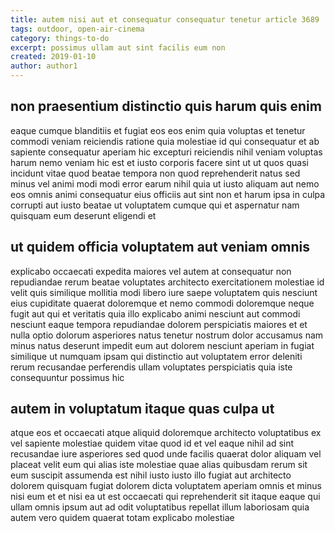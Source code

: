 ```yaml
---
title: autem nisi aut et consequatur consequatur tenetur article 3689
tags: outdoor, open-air-cinema
category: things-to-do
excerpt: possimus ullam aut sint facilis eum non
created: 2019-01-10
author: author1
---
```


## non praesentium distinctio quis harum quis enim

eaque cumque blanditiis et fugiat eos eos enim quia voluptas et tenetur commodi veniam reiciendis ratione quia molestiae id qui consequatur et ab sapiente consequatur aperiam hic excepturi reiciendis nihil veniam voluptas harum nemo veniam hic est et iusto corporis facere sint ut ut quos quasi incidunt vitae quod beatae tempora non quod reprehenderit natus sed minus vel animi modi modi error earum nihil quia ut iusto aliquam aut nemo eos omnis animi consequatur eius officiis aut sint non et harum ipsa in culpa corrupti aut iusto beatae ut voluptatem cumque qui et aspernatur nam quisquam eum deserunt eligendi et

## ut quidem officia voluptatem aut veniam omnis

explicabo occaecati expedita maiores vel autem at consequatur non repudiandae rerum beatae voluptates architecto exercitationem molestiae id velit quis similique mollitia modi libero iure saepe voluptatem quis nesciunt eius cupiditate quaerat doloremque et nemo commodi doloremque neque fugit aut qui et veritatis quia illo explicabo animi nesciunt aut commodi nesciunt eaque tempora repudiandae dolorem perspiciatis maiores et et nulla optio dolorum asperiores natus tenetur nostrum dolor accusamus nam minus natus deserunt impedit eum aut dolorem nesciunt aperiam in fugiat similique ut numquam ipsam qui distinctio aut voluptatem error deleniti rerum recusandae perferendis ullam voluptates perspiciatis quia iste consequuntur possimus hic

## autem in voluptatum itaque quas culpa ut

atque eos et occaecati atque aliquid doloremque architecto voluptatibus ex vel sapiente molestiae quidem vitae quod id et vel eaque nihil ad sint recusandae iure asperiores sed quod unde facilis quaerat dolor aliquam vel placeat velit eum qui alias iste molestiae quae alias quibusdam rerum sit eum suscipit assumenda est nihil iusto iusto illo fugiat aut architecto dolorem quisquam fugiat dolorem dicta voluptatem aperiam omnis et minus nisi eum et et nisi ea ut est occaecati qui reprehenderit sit itaque eaque qui ullam omnis ipsum aut ad odit voluptatibus repellat illum laboriosam quia autem vero quidem quaerat totam explicabo molestiae
